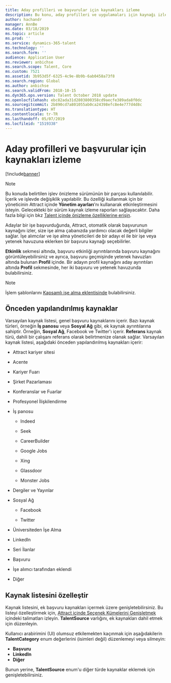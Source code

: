 ```yaml
---
title: Aday profilleri ve başvurular için kaynakları izleme
description: Bu konu, aday profilleri ve uygulamaları için kaynağı izleme hakkında bilgi sağlar.
author: hachandr
manager: AnnBe
ms.date: 03/18/2019
ms.topic: article
ms.prod: ''
ms.service: dynamics-365-talent
ms.technology: ''
ms.search.form: ''
audience: Application User
ms.reviewer: anbichse
ms.search.scope: Talent, Core
ms.custom: 7521
ms.assetid: 3b953d5f-6325-4c9e-8b9b-6ab0458a73f8
ms.search.region: Global
ms.author: anbichse
ms.search.validFrom: 2018-10-15
ms.dyn365.ops.version: Talent October 2018 update
ms.openlocfilehash: ebc82ada31d2803800358cd9aecfe389ada8f0dc
ms.sourcegitcommit: 2b890cd7a801055ab0ca24398efc8e4e777d4d8c
ms.translationtype: HT
ms.contentlocale: tr-TR
ms.lasthandoff: 05/07/2019
ms.locfileid: "1519338"
---
```

# <a name="track-sources-for-candidate-profiles-and-applications"></a>Aday profilleri ve başvurular için kaynakları izleme 

[!include[banner](../includes/banner.md)]

> [!NOTE] 
> Bu konuda belirtilen işlev önizleme sürümünün bir parçası kullanılabilir. İçerik ve işlevde değişiklik yapılabilir. Bu özelliği kullanmak için bir yöneticinin Attract içinde **Yönetim ayarları**'nı kullanarak etkinleştirmesini isteyin. Gelecekteki bir sürüm kaynak izleme raporları sağlayacaktır. Daha fazla bilgi için bkz [Talent içinde önizleme özelliklerine erişin](https://docs.microsoft.com/en-us/dynamics365/unified-operations/talent/access-preview-feature).

Adaylar bir işe başvurduğunda, Attract, otomatik olarak başvurunun kaynağını izler, size işe alma çabanızda yardımcı olacak değerli bilgiler sağlar. İşe alımcılar ve işe alma yöneticileri de bir adayı el ile bir işe veya yetenek havuzuna eklerken bir başvuru kaynağı seçebilirler.

**Etkinlik** sekmesi altında, başvuru etkinliği ayrıntılarında başvuru kaynağını görüntüleyebilirsiniz ve ayrıca, başvuru geçmişinde yetenek havuzları altında bulunan **Profil** içinde. Bir adayın profil kaynağını aday ayrıntıları altında **Profil** sekmesinde, her iki başvuru ve yetenek havuzunda bulabilirsiniz.

> [!NOTE] 
> İşlem şablonlarını [Kapsamlı işe alma eklentisinde](https://docs.microsoft.com/en-us/dynamics365/unified-operations/talent/attract-comprehensive-hiring) bulabilirsiniz.

## <a name="pre-configured-sources"></a>Önceden yapılandırılmış kaynaklar

Varsayılan kaynak listesi, genel başvuru kaynaklarını içerir. Bazı kaynak türleri, örneğin **İş panosu** veya **Sosyal Ağ** gibi, ek kaynak ayrıntılarına sahiptir. Örneğin, **Sosyal Ağ**, Facebook ve Twitter'ı içerir. **Referans** kaynak türü, dahili bir çalışanı referans olarak belirtmenize olanak sağlar. Varsayılan kaynak listesi, aşağıdaki önceden yapılandırılmış kaynakları içerir:

-   Attract kariyer sitesi

-   Acente

-   Kariyer Fuarı

-   Şirket Pazarlaması

-   Konferanslar ve Fuarlar

-   Profesyonel İlişkilendirme

-   İş panosu

    -   Indeed

    -   Seek

    -   CareerBuilder

    -   Google Jobs

    -   Xing

    -   Glassdoor

    -   Monster Jobs

-   Dergiler ve Yayınlar

-   Sosyal Ağ

    -   Facebook

    -   Twitter

-   Üniversiteden İşe Alma

-   LinkedIn

-   Seri İlanlar

-   Başvuru

-   İşe alımcı tarafından eklendi

-   Diğer

## <a name="customize-the-source-list"></a>Kaynak listesini özelleştir 

Kaynak listesini, ek başvuru kaynakları içermek üzere genişletebilirsiniz. Bu listeyi özelleştirmek için, [Attract içinde Seçenek Kümelerini Genişletmek](https://docs.microsoft.com/en-us/dynamics365/unified-operations/talent/extensibility-attract#extending-option-sets-in-attract) içindeki talimatları izleyin. **TalentSource** varlığını, ek kaynakları dahil etmek için düzenleyin. 

Kullanıcı arabirimini (UI) olumsuz etkilemekten kaçınmak için aşağıdakilerin **TalentCategory** enum değerlerini (isimleri değil) düzenlemeyi veya silmeyin:

- **Başvuru**
- **LinkedIn**
- **Diğer**

Bunun yerine, **TalentSource** enum'u diğer türde kaynaklar eklemek için genişletebilirsiniz.
